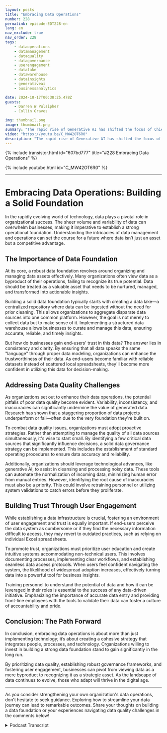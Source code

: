 ```yaml
---
layout: posts
title: "Embracing Data Operations"
number: 228
permalink: episode-EDT228-en
lang: en
nav_exclude: true
nav_order: 228
tags:
    - dataoperations
    - datamanagement
    - dataquality
    - datagovernance
    - userengagement
    - datalake
    - datawarehouse
    - datainsights
    - generativeai
    - businessanalytics

date: 2024-10-17T00:38:25.478Z
guests:
    - Darren W Pulsipher
    - Collin Graves

img: thumbnail.png
image: thumbnail.png
summary: "The rapid rise of Generative AI has shifted the focus of Chief Innovation Officers (CIOs) from infrastructure management to information and data management. In this episode, Darren interviews Collin Graves, the founder of NorthLabs."
video: "https://youtu.be/C_MW42OT6R0"
description: "The rapid rise of Generative AI has shifted the focus of Chief Innovation Officers (CIOs) from infrastructure management to information and data management. In this episode, Darren interviews Collin Graves, the founder of NorthLabs."
---
```


<div>
{% include transistor.html id="607bd777" title="#228 Embracing Data Operations" %}

{% include youtube.html id="C_MW42OT6R0" %}
</div>

---

# Embracing Data Operations: Building a Solid Foundation

In the rapidly evolving world of technology, data plays a pivotal role in organizational success. The sheer volume and variability of data can overwhelm businesses, making it imperative to establish a strong operational foundation. Understanding the intricacies of data management and operations can set the course for a future where data isn’t just an asset but a competitive advantage. 

## The Importance of Data Foundation

At its core, a robust data foundation revolves around organizing and managing data assets effectively. Many organizations often view data as a byproduct of their operations, failing to recognize its true potential. Data should be treated as a valuable asset that needs to be nurtured, managed, and transformed into actionable insights. 

Building a solid data foundation typically starts with creating a data lake—a centralized repository where data can be ingested without the need for prior cleaning. This allows organizations to aggregate disparate data sources into one common platform. However, the goal is not merely to collect data but to make sense of it. Implementing a structured data warehouse allows businesses to curate and manage this data, ensuring accurate, reliable, and timely insights.

But how do businesses gain end-users' trust in this data? The answer lies in consistency and clarity. By ensuring that all data speaks the same "language" through proper data modeling, organizations can enhance the trustworthiness of their data. As end-users become familiar with reliable datasets instead of scattered local spreadsheets, they'll become more confident in utilizing this data for decision-making.

## Addressing Data Quality Challenges

As organizations set out to enhance their data operations, the potential pitfalls of poor data quality become evident. Variability, inconsistency, and inaccuracies can significantly undermine the value of generated data. Research has shown that a staggering proportion of data projects underperform or fail—often due to the very foundation they're built on.

To combat data quality issues, organizations must adopt proactive strategies. Rather than attempting to manage the quality of all data sources simultaneously, it's wise to start small. By identifying a few critical data sources that significantly influence decisions, a solid data governance strategy can be implemented. This includes the establishment of standard operating procedures to ensure data accuracy and reliability.

Additionally, organizations should leverage technological advances, like generative AI, to assist in cleansing and processing noisy data. These tools can automate the normalization of incoming data, minimizing human error from manual entries. However, identifying the root cause of inaccuracies must also be a priority. This could involve retraining personnel or utilizing system validations to catch errors before they proliferate.

## Building Trust Through User Engagement

While establishing a data infrastructure is crucial, fostering an environment of user engagement and trust is equally important. If end-users perceive the data system as cumbersome or if they find the necessary information difficult to access, they may revert to outdated practices, such as relying on individual Excel spreadsheets. 

To promote trust, organizations must prioritize user education and create intuitive systems accommodating non-technical users. This involves documenting processes, implementing clear workflows, and establishing seamless data access protocols. When users feel confident navigating the system, the likelihood of widespread adoption increases, effectively turning data into a powerful tool for business insights. 

Training personnel to understand the potential of data and how it can be leveraged in their roles is essential to the success of any data-driven initiative. Emphasizing the importance of accurate data entry and providing front-line employees with the tools to validate their data can foster a culture of accountability and pride.

## Conclusion: The Path Forward

In conclusion, embracing data operations is about more than just implementing technology; it’s about creating a cohesive strategy that integrates people, processes, and technology. Organizations willing to invest in building a strong data foundation stand to gain significantly in the long run. 

By prioritizing data quality, establishing robust governance frameworks, and fostering user engagement, businesses can pivot from viewing data as a mere byproduct to recognizing it as a strategic asset. As the landscape of data continues to evolve, those who adapt will thrive in the digital age. 

---

As you consider strengthening your own organization's data operations, don't hesitate to seek guidance. Exploring how to streamline your data journey can lead to remarkable outcomes. Share your thoughts on building a data foundation or your experiences navigating data quality challenges in the comments below!



<details>
<summary> Podcast Transcript </summary>

<p></p>

</details>
